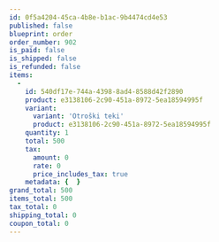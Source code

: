 ```yaml
---
id: 0f5a4204-45ca-4b8e-b1ac-9b4474cd4e53
published: false
blueprint: order
order_number: 902
is_paid: false
is_shipped: false
is_refunded: false
items:
  -
    id: 540df17e-744a-4398-8ad4-8588d42f2890
    product: e3138106-2c90-451a-8972-5ea18594995f
    variant:
      variant: 'Otroški teki'
      product: e3138106-2c90-451a-8972-5ea18594995f
    quantity: 1
    total: 500
    tax:
      amount: 0
      rate: 0
      price_includes_tax: true
    metadata: {  }
grand_total: 500
items_total: 500
tax_total: 0
shipping_total: 0
coupon_total: 0
---
```

